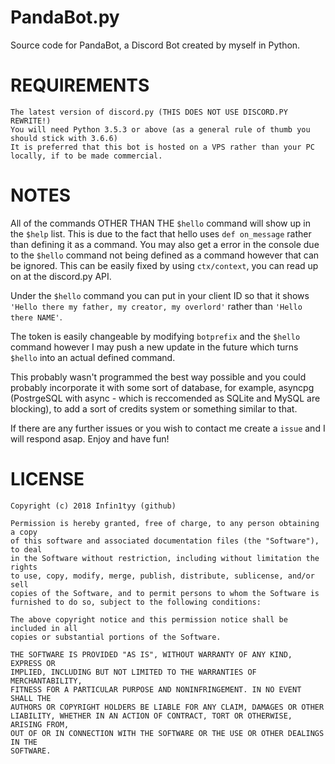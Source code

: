 # PandaBot.py
Source code for PandaBot, a Discord Bot created by myself in Python.
# REQUIREMENTS
    The latest version of discord.py (THIS DOES NOT USE DISCORD.PY REWRITE!)
    You will need Python 3.5.3 or above (as a general rule of thumb you should stick with 3.6.6)
    It is preferred that this bot is hosted on a VPS rather than your PC locally, if to be made commercial.   
# NOTES
All of the commands OTHER THAN THE `$hello` command will show up in the `$help` list. This is due to the fact that hello uses `def on_message` rather than defining it as a command. You may also get a error in the console due to the `$hello` command not being defined as a command however that can be ignored. This can be easily fixed by using `ctx/context`, you can read up on at the discord.py API.

Under the `$hello` command you can put in your client ID so that it shows `'Hello there my father, my creator, my overlord'` rather than `'Hello there NAME'`.

The token is easily changeable by modifying `botprefix` and the `$hello` command however I may push a new update in the future which turns `$hello` into an actual defined command.

This probably wasn't programmed the best way possible and you could probably incorporate it with some sort of database, for example, asyncpg (PostrgeSQL with async - which is reccomended as SQLite and MySQL are blocking), to add a sort of credits system or something similar to that.

If there are any further issues or you wish to contact me create a `issue` and I will respond asap. Enjoy and have fun!
# LICENSE
    Copyright (c) 2018 Infin1tyy (github)

    Permission is hereby granted, free of charge, to any person obtaining a copy
    of this software and associated documentation files (the "Software"), to deal
    in the Software without restriction, including without limitation the rights
    to use, copy, modify, merge, publish, distribute, sublicense, and/or sell
    copies of the Software, and to permit persons to whom the Software is
    furnished to do so, subject to the following conditions:

    The above copyright notice and this permission notice shall be included in all
    copies or substantial portions of the Software.

    THE SOFTWARE IS PROVIDED "AS IS", WITHOUT WARRANTY OF ANY KIND, EXPRESS OR
    IMPLIED, INCLUDING BUT NOT LIMITED TO THE WARRANTIES OF MERCHANTABILITY,
    FITNESS FOR A PARTICULAR PURPOSE AND NONINFRINGEMENT. IN NO EVENT SHALL THE
    AUTHORS OR COPYRIGHT HOLDERS BE LIABLE FOR ANY CLAIM, DAMAGES OR OTHER
    LIABILITY, WHETHER IN AN ACTION OF CONTRACT, TORT OR OTHERWISE, ARISING FROM,
    OUT OF OR IN CONNECTION WITH THE SOFTWARE OR THE USE OR OTHER DEALINGS IN THE
    SOFTWARE.
    
